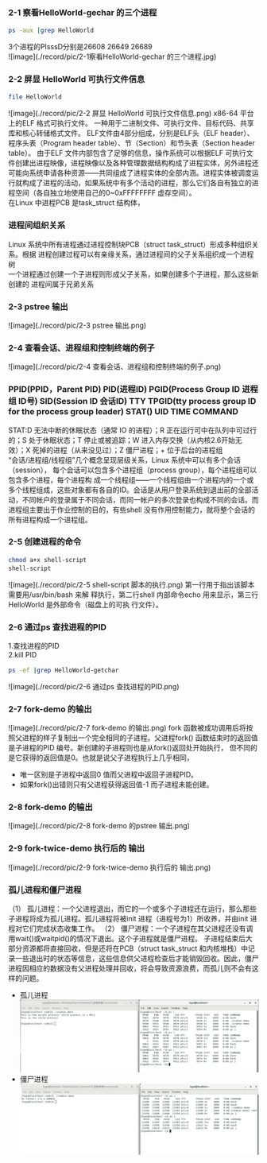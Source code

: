 ###  2-1 察看HelloWorld-gechar 的三个进程<br>
```bash
ps -aux |grep HelloWorld
```
3个进程的PIsssD分别是26608 26649 26689<br>
![image](./record/pic/2-1察看HelloWorld-gechar 的三个进程.jpg)
### 2-2 屏显 HelloWorld 可执行文件信息<br>
```bash
file HelloWorld
```
![image](./record/pic/2-2 屏显 HelloWorld 可执行文件信息.png)
x86-64 平台上的ELF 格式可执行文件。
一种用于二进制文件、可执行文件、目标代码、共享库和核心转储格式文件。
ELF文件由4部分组成，分别是ELF头（ELF header）、程序头表（Program header table）、节（Section）和节头表（Section header table）。
由于ELF 文件内部包含了足够的信息，操作系统可以根据ELF 可执行文件创建出进程映像，进程映像以及各种管理数据结构构成了进程实体，另外进程还可能向系统申请各种资源——共同组成了进程实体的全部内涵。进程实体被调度运行就构成了进程的活动，如果系统中有多个活动的进程，那么它们各自有独立的进程空间（各自独立地使用自己的0~0xFFFFFFFF 虚存空间）。<br>
在Linux 中进程PCB 是task_struct 结构体，<br>

### 进程间组织关系<br>
Linux 系统中所有进程通过进程控制块PCB（struct task_struct）形成多种组织关系。根据
进程创建过程可以有亲缘关系，通过进程间的父子关系组织成一个进程树<br>
一个进程通过创建一个子进程则形成父子关系，如果创建多个子进程，那么这些新创建的
进程间属于兄弟关系<br>
### 2-3 pstree 输出
![image](./record/pic/2-3 pstree 输出.png)
### 2-4 查看会话、进程组和控制终端的例子
![image](./record/pic/2-4 查看会话、进程组和控制终端的例子.png)
### PPID(PPID，Parent PID)   PID(进程ID)   PGID(Process Group ID 进程组 ID号)    SID(Session ID 会话ID)  TTY  TPGID(tty process group ID for the process group leader) STAT()   UID   TIME  COMMAND<br>
STAT:D 无法中断的休眠状态（通常 IO 的进程）；R 正在运行可中在队列中可过行的；S 处于休眠状态；T 停止或被追踪；W 进入内存交换（从内核2.6开始无效）；X 死掉的进程（从来没见过）；Z 僵尸进程；+ 位于后台的进程组<br>
“会话/进程组/线程组”几个概念呈现层级关系，Linux 系统中可以有多个会话（session），
每个会话可以包含多个进程组（process group），每个进程组可以包含多个进程，每个进程构
成一个线程组——一个线程组由一个进程内的一个或多个线程组成，这些对象都有各自的ID。会话是从用户登录系统到退出前的全部活动，不同帐户的登录属于不同会话，而同一帐户的多次登录也构成不同的会话。而进程组主要出于作业控制的目的，有些shell 没有作用控制能力，就将整个会话的所有进程构成一个进程组。
### 2-5 创建进程的命令
```bash
chmod a+x shell-script
shell-script
```
![image](./record/pic/2-5 shell-script 脚本的执行.png)
第一行用于指出该脚本需要用/usr/bin/bash 来解
释执行，第二行shell 内部命令echo 用来显示，第三行HelloWorld 是外部命令（磁盘上的可执
行文件）。
### 2-6 通过ps 查找进程的PID
1.查找进程的PID<br>
2.kill PID <br>
```bash
ps -ef |grep HelloWorld-getchar
```
![image](./record/pic/2-6 通过ps 查找进程的PID.png)
### 2-7 fork-demo 的输出
![image](./record/pic/2-7 fork-demo 的输出.png)
fork 函数被成功调用后将按照父进程的样子复制出一个完全相同的子进程。父进程fork()
函数结束时的返回值是子进程的PID 编号。新创建的子进程则也是从fork()返回处开始执行，
但不同的是它获得的返回值是0。也就是说父子进程执行上几乎相同，<br>
* 唯一区别是子进程中返回0 值而父进程中返回子进程PID。<br>
* 如果fork()出错则只有父进程获得返回值-1 而子进程未能创建。<br>
### 2-8 fork-demo 的输出
![image](./record/pic/2-8 fork-demo 的pstree 输出.png)
### 2-9 fork-twice-demo 执行后的 输出
![image](./record/pic/2-9 fork-twice-demo 执行后的 输出.png)
### 孤儿进程和僵尸进程
（1） 孤儿进程：一个父进程退出，而它的一个或多个子进程还在运行，那么那些子进程将成为孤儿进程。孤儿进程将被init 进程（进程号为1）所收养，并由init 进程对它们完成状态收集工作。
（2） 僵尸进程：一个子进程在其父进程还没有调用wait()或waitpid()的情况下退出。这个子进程就是僵尸进程。
	子进程结束后大部分资源都将直接回收，但是还将在PCB（struct task_struct 和内核堆栈）中记录一些退出时的状态等信息，这些信息供父进程检查后才能销毁回收。因此，僵尸进程因相应的数据没有父进程处理并回收，将会导致资源浪费，而孤儿则不会有这样的问题。

* 孤儿进程
![image](./record/pic/孤儿进程.png)
* 僵尸进程
![image](./record/pic/僵尸进程.png)
